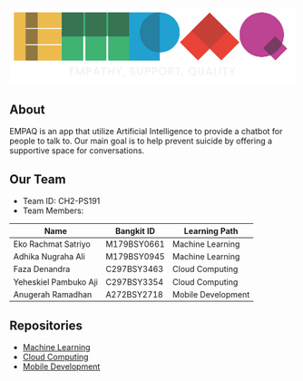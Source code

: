 <p align="center">
    <img src="https://raw.githubusercontent.com/CH2-PS191/.github/main/ic%20logo%20empaq%20putih.png" alt="Logo">
</p>

## About
EMPAQ is an app that utilize Artificial Intelligence to provide a chatbot for people to talk to. Our main goal is to help prevent suicide by offering a supportive space for conversations.

## Our Team

* Team ID: CH2-PS191
* Team Members:

| Name                       | Bangkit ID  | Learning Path      |
| ---------------------------| ----------- | ------------------ |
| Eko Rachmat Satriyo        | M179BSY0661 | Machine Learning   |
| Adhika Nugraha Ali         | M179BSY0945 | Machine Learning   |
| Faza Denandra              | C297BSY3463 | Cloud Computing    |
| Yeheskiel Pambuko Aji      | C297BSY3354 | Cloud Computing    |
| Anugerah Ramadhan          | A272BSY2718 | Mobile Development |

## Repositories
* [Machine Learning](https://github.com/CH2-PS191/ml-ch2-ps191)
* [Cloud Computing](https://github.com/CH2-PS191/cc-ch2-ps191)
* [Mobile Development](https://github.com/CH2-PS191/md-ch2-ps191)

